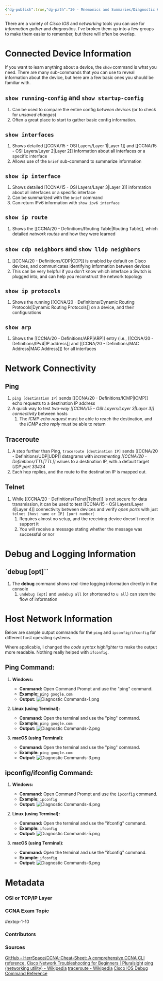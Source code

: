 ```yaml
---
{"dg-publish":true,"dg-path":"30 - Mnemonics and Summaries/Diagnostic Commands.md","permalink":"/30-mnemonics-and-summaries/diagnostic-commands/"}
---
```


There are a variety of *Cisco IOS* and *networking* tools you can use for *information gather* and *diagnostics*. I've broken them up into a few groups to make them easier to remember, but there will often be overlap.

# Connected Device Information
If you want to learn anything about a device, the `show` command is what you need. There are many sub-commands that you can use to reveal information about the device, but here are a few basic ones you should be familiar with.

## `show running-config` and `show startup-config`
1. Can be used to compare the entire config *between devices* (or to check for *unsaved changes*)
2. Often a great place to start to gather basic config information.

## `show interfaces`
1. Shows detailed [[CCNA/15 - OSI Layers/Layer 1\|Layer 1]] and [[CCNA/15 - OSI Layers/Layer 2\|Layer 2]] information about all interfaces or a specific interface
2. Allows use of the `brief` sub-command to summarize information

## `show ip interface`
1. Shows detailed [[CCNA/15 - OSI Layers/Layer 3\|Layer 3]] information about all interfaces or a specific interface
2. Can be summarized with the `brief` command
3. Can return IPv6 information with `show ipv6 interface`

## `show ip route`
1. Shows the [[CCNA/20 - Definitions/Routing Table\|Routing Table]], which detailed *network routes* and how they were learned

## `show cdp neighbors` and `show lldp neighbors`
1. [[CCNA/20 - Definitions/CDP\|CDP]] is enabled by default on Cisco devices, and communicates identifying information between devices
2. This can be very helpful if you don't know which interface a Switch is plugged into, and can help you reconstruct the network topology

## `show ip protocols`
1. Shows the running [[CCNA/20 - Definitions/Dynamic Routing Protocols\|Dynamic Routing Protocols]] on a device, and their configurations

## `show arp`
1. Shows the [[CCNA/20 - Definitions/ARP\|ARP]] entry (i.e., [[CCNA/20 - Definitions/IPv4\|IP address]] and [[CCNA/20 - Definitions/MAC Address\|MAC Address]]) for all interfaces


# Network Connectivity
## Ping
1. `ping [destination IP]` sends [[CCNA/20 - Definitions/ICMP\|ICMP]] echo requests to a destination IP address
2. A quick way to test *two-way [[CCNA/15 - OSI Layers/Layer 3\|Layer 3]] connectivity* between hosts
	1. The *ICMP echo request* must be able to reach the destination, and the *ICMP echo reply* must be able to return

## Traceroute
1. A step further than Ping, `traceroute [destination IP]` sends [[CCNA/20 - Definitions/UDP\|UDP]] datagrams with *incrementing [[CCNA/20 - Definitions/TTL\|TTL]]* values to a destination IP, with a default target *UDP port 33434*
2. Each hop replies, and the route to the destination IP is mapped out.

## Telnet
1. While [[CCNA/20 - Definitions/Telnet\|Telnet]] is not secure for data transmission, it can be used to test [[CCNA/15 - OSI Layers/Layer 4\|Layer 4]] connectivity between devices and verify *open ports* with just `telnet [host name or IP] [port number]`
	1. Requires almost no setup, and the receiving device doesn't need to support it
	2. You will receive a message stating whether the message was successful or nor


# Debug and Logging Information

## `debug [opt]``
1. The **debug** command shows real-time logging information directly in the console
	1. `undebug [opt]` and `undebug all` (or shortened to `u all`) can stem the flow of information



# Host Network Information
Below are sample output commands for the `ping` and `ipconfig/ifconfig` for different host operating systems.

Where applicable, I changed the *code syntax highlighter* to make the output more readable. Nothing really helped with `ifconfig`. 
## Ping Command:

1. **Windows:**
   - **Command:** Open Command Prompt and use the "ping" command.
   - **Example:** `ping google.com`
   - **Output:**
![Diagnostic Commands-1.png](/img/user/CCNA/Attachments/Diagnostic%20Commands-1.png)

2. **Linux (using Terminal):**
   - **Command:** Open the terminal and use the "ping" command.
   - **Example:** `ping google.com`
   - **Output:**
![Diagnostic Commands-2.png](/img/user/CCNA/Attachments/Diagnostic%20Commands-2.png)

3. **macOS (using Terminal):**
   - **Command:** Open the terminal and use the "ping" command.
   - **Example:** `ping google.com`
   - **Output:**
![Diagnostic Commands-3.png](/img/user/CCNA/Attachments/Diagnostic%20Commands-3.png)

## ipconfig/ifconfig Command:

1. **Windows:**
   - **Command:** Open Command Prompt and use the `ipconfig` command.
   - **Example:** `ipconfig`
   - **Output:**
![Diagnostic Commands-4.png](/img/user/CCNA/Attachments/Diagnostic%20Commands-4.png)

2. **Linux (using Terminal):**
   - **Command:** Open the terminal and use the "ifconfig" command.
   - **Example:** `ifconfig`
   - **Output:**
![Diagnostic Commands-5.png](/img/user/CCNA/Attachments/Diagnostic%20Commands-5.png)

3. **macOS (using Terminal):**
   - **Command:** Open the terminal and use the "ifconfig" command.
   - **Example:** `ifconfig`
   - **Output:**
![Diagnostic Commands-6.png](/img/user/CCNA/Attachments/Diagnostic%20Commands-6.png)


# Metadata
### OSI or TCP/IP Layer

### CCNA Exam Topic
#extop-1-10 
### Contributors

### Sources
[GitHub - HerrSpace/CCNA-Cheat-Sheet: A comprehensive CCNA CLI reference.](https://github.com/HerrSpace/CCNA-Cheat-Sheet#troubleshoot-basic-networking)
[Cisco Network Troubleshooting for Beginners | Pluralsight](https://www.pluralsight.com/blog/it-ops/cisco-network-troubleshooting)
[ping (networking utility) - Wikipedia](https://en.wikipedia.org/wiki/Ping_(networking_utility))
[traceroute - Wikipedia](https://en.wikipedia.org/wiki/Traceroute)
[Cisco IOS Debug Command Reference](https://www.cisco.com/c/en/us/td/docs/ios-xml/ios/debug/command/db-i1-cr-book/db-i1-cr-book_CLT_chapter.html)

